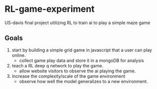 # RL-game-experiment
US-davis final project utilizing RL to train ai to play a simple maze game

## Goals
1. start by building a simple grid game in javascript that a user can play online.
    * collect game play data and store it in a mongoDB for analysis
2. teach a RL deep q network to play the game.
    * allow website visitors to observe the ai playing the game.
3. Increase the complexity/scale of the game environment
    * observe how well the model generalizes to a new environment.

